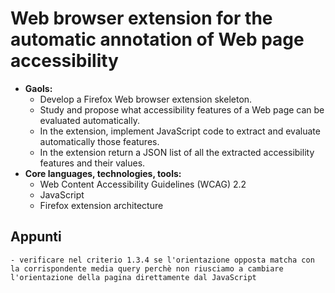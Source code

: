 # Web browser extension for the automatic annotation of Web page accessibility
- **Gaols:**
    - Develop a Firefox Web browser extension skeleton.
    - Study and propose what accessibility features of a Web page can be evaluated automatically.
    - In the extension, implement JavaScript code to extract and evaluate automatically those features.
    - In the extension return a JSON list of all the extracted accessibility features and their values.
- **Core languages, technologies, tools:**
    - Web Content Accessibility Guidelines (WCAG) 2.2
    - JavaScript
    - Firefox extension architecture

## Appunti
    - verificare nel criterio 1.3.4 se l'orientazione opposta matcha con la corrispondente media query perchè non riusciamo a cambiare l'orientazione della pagina direttamente dal JavaScript
